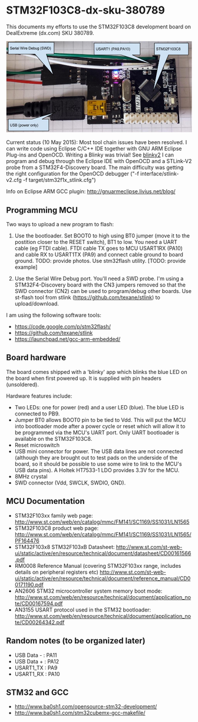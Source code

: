# STM32F103C8-dx-sku-380789
This documents my efforts to use the STM32F103C8 development board on DealExtreme (dx.com) SKU 380789. 

![STM32F103C8 ARM Cortex-M3 dev board from DX.com ](https://raw.githubusercontent.com/jdesbonnet/STM32F103C8-dx-sku-380789/master/doc/STM32F103C8-DX-380789.jpg)

Current status (10 May 2015): Most tool chain issues have been resolved. I can write code using Eclipse C/C++ IDE together with GNU ARM Eclipse Plug-ins and OpenOCD. Writing a Blinky was trivial! See [blinky2](projects/blinky2) 
I can program and debug through the Eclipse IDE with OpenOCD and a STLink-V2 probe from a STM32F4-Discovery board. The main difficulty was getting the right configuration for the OpenOCD debugger ("-f interface/stlink-v2.cfg  -f target/stm32f1x_stlink.cfg")

Info on Eclipse ARM GCC plugin: http://gnuarmeclipse.livius.net/blog/ 

## Programming MCU

Two ways to upload a new program to flash:

1. Use the bootloader. Set BOOT0 to high using BT0 jumper (move it to the postition closer to the RESET switch), BT1 to low. You need a UART cable (eg FTDI cable). FTDI cable TX goes to MCU USART1RX (PA10) and cable RX to USART1TX (PA9) and connect cable ground to board ground.  TODO: provide photos. Use stm32flash utility. [TODO: provide example]

2. Use the Serial Wire Debug port. You'll need a SWD probe. I'm using a STM32F4-Discovery board with the CN3 jumpers removed so that the SWD connector (CN2) can be used to program/debug other boards. Use st-flash tool from stlink (https://github.com/texane/stlink) to upload/download.

I am using the following software tools:

* https://code.google.com/p/stm32flash/
* https://github.com/texane/stlink
* https://launchpad.net/gcc-arm-embedded/

## Board hardware

The board comes shipped with a 'blinky' app which blinks the blue LED on the board when first powered up. It is supplied with pin headers (unsoldered).

Hardware features include:

* Two LEDs: one for power (red) and a user LED (blue). The blue LED is connected to PB9. 
* Jumper BT0 allows BOOT0 pin to be tied to Vdd. This will put the MCU into bootloader mode after a power cycle or reset which will allow it to be programmed via the MCU's UART port. Only UART bootloader is available on the STM32F103C8.
* Reset microswitch
* USB mini connector for power. The USB data lines are not connected (although they are brought out to test pads on the underside of the board, so it should be possible to use some wire to link to the MCU's USB data pins). A Holtek HT7533-1 LDO provides 3.3V for the MCU. 
* 8MHz crystal
* SWD connector (Vdd, SWCLK, SWDIO, GND).

## MCU Documentation
* STM32F103xx family web page: http://www.st.com/web/en/catalog/mmc/FM141/SC1169/SS1031/LN1565
* STM32F103C8 product web page: http://www.st.com/web/en/catalog/mmc/FM141/SC1169/SS1031/LN1565/PF164476
* STM32F103x8 STM32F103xB Datasheet: http://www.st.com/st-web-ui/static/active/en/resource/technical/document/datasheet/CD00161566.pdf
* RM0008 Reference Manual (covering STM32F103xx range, includes details on peripheral registers etc) http://www.st.com/st-web-ui/static/active/en/resource/technical/document/reference_manual/CD00171190.pdf
* AN2606 STM32 microcontroller system memory boot mode: http://www.st.com/web/en/resource/technical/document/application_note/CD00167594.pdf
* AN3155 USART protocol used in the STM32 bootloader: http://www.st.com/web/en/resource/technical/document/application_note/CD00264342.pdf

## Random notes (to be organized later)

* USB Data - : PA11
* USB Data + : PA12
* USART1_TX : PA9
* USART1_RX : PA10

## STM32 and GCC

* http://www.ba0sh1.com/opensource-stm32-development/
* http://www.ba0sh1.com/stm32cubemx-gcc-makefile/

